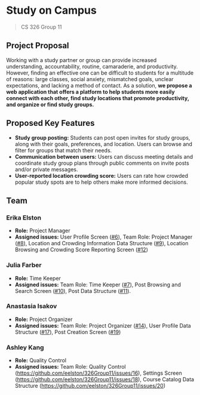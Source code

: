 # Study on Campus
> CS 326 Group 11

## Project Proposal
Working with a study partner or group can provide increased understanding, accountability, routine, camaraderie, and productivity. However, finding an effective one can be difficult to students for a multitude of reasons: large classes, social anxiety, mismatched goals, unclear expectations, and lacking a method of contact. As a solution, **we propose a web application that offers a platform to help students more easily connect with each other, find study locations that promote productivity, and organize or find study groups.**

## Proposed Key Features
- **Study group posting:** Students can post open invites for study groups, along with their goals, preferences, and location. Users can browse and filter for groups that match their needs.
- **Communication between users:** Users can discuss meeting details and coordinate study group plans through public comments on invite posts and/or private messages.
- **User-reported location crowding score:** Users can rate how crowded popular study spots are to help others make more informed decisions.

## Team
### Erika Elston
- **Role:** Project Manager
- **Assigned issues:** User Profile Screen ([#6](https://github.com/eelston/326Group11/issues/6)), Team Role: Project Manager ([#8](https://github.com/eelston/326Group11/issues/8)), Location and Crowding Information Data Structure ([#9](https://github.com/eelston/326Group11/issues/9)), Location Browsing and Crowding Score Reporting Screen ([#12](https://github.com/eelston/326Group11/issues/12))

### Julia Farber
- **Role:** Time Keeper 
- **Assigned issues:** Team Role: Time Keeper ([#7](https://github.com/eelston/326Group11/issues/7)), Post Browsing and Search Screen ([#10](https://github.com/eelston/326Group11/issues/10)), Post Data Structure ([#11](https://github.com/eelston/326Group11/issues/11)).

### Anastasia Isakov
- **Role:** Project Organizer
- **Assigned issues:**  Team Role: Project Organizer ([#14](https://github.com/eelston/326Group11/issues/14)), User Profile Data Structure ([#17](https://github.com/eelston/326Group11/issues/17)), Post Creation Screen ([#19](https://github.com/eelston/326Group11/issues/19))

### Ashley Kang
- **Role:** Quality Control
- **Assigned issues:** Team Role: Quality Control (https://github.com/eelston/326Group11/issues/16), Settings Screen (https://github.com/eelston/326Group11/issues/18), Course Catalog Data Structure (https://github.com/eelston/326Group11/issues/20)
